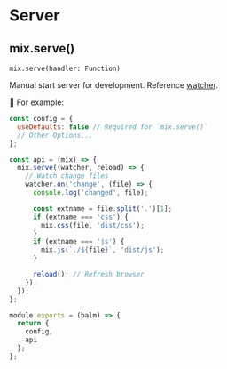 # Server

## mix.serve()

`mix.serve(handler: Function)`

Manual start server for development. Reference [watcher](https://gulpjs.com/docs/en/api/watch#chokidar-instance).

:chestnut: For example:

```js
const config = {
  useDefaults: false // Required for `mix.serve()`
  // Other Options...
};

const api = (mix) => {
  mix.serve((watcher, reload) => {
    // Watch change files
    watcher.on('change', (file) => {
      console.log('changed', file);

      const extname = file.split('.')[1];
      if (extname === 'css') {
        mix.css(file, 'dist/css');
      }
      if (extname === 'js') {
        mix.js(`./${file}`, 'dist/js');
      }

      reload(); // Refresh browser
    });
  });
};

module.exports = (balm) => {
  return {
    config,
    api
  };
};
```
